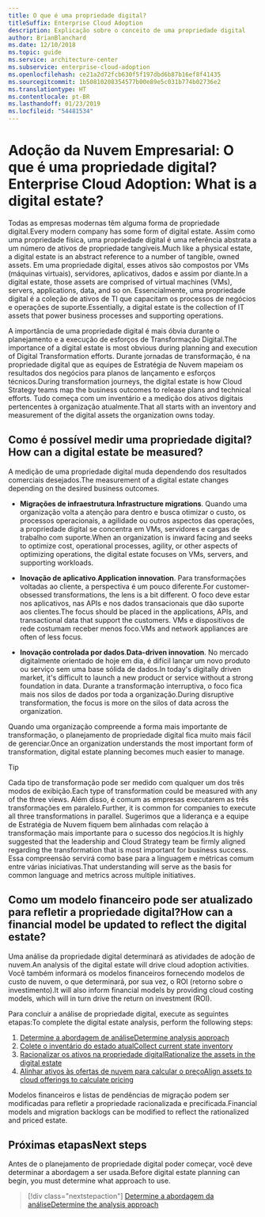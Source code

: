 ```yaml
---
title: O que é uma propriedade digital?
titleSuffix: Enterprise Cloud Adoption
description: Explicação sobre o conceito de uma propriedade digital
author: BrianBlanchard
ms.date: 12/10/2018
ms.topic: guide
ms.service: architecture-center
ms.subservice: enterprise-cloud-adoption
ms.openlocfilehash: ce21a2d72fcb630f5f197dbd6b87b16ef8f41435
ms.sourcegitcommit: 1b50810208354577b00e89e5c031b774b02736e2
ms.translationtype: HT
ms.contentlocale: pt-BR
ms.lasthandoff: 01/23/2019
ms.locfileid: "54481534"
---
```

# <a name="enterprise-cloud-adoption-what-is-a-digital-estate"></a><span data-ttu-id="9e6c8-103">Adoção da Nuvem Empresarial: O que é uma propriedade digital?</span><span class="sxs-lookup"><span data-stu-id="9e6c8-103">Enterprise Cloud Adoption: What is a digital estate?</span></span>

<span data-ttu-id="9e6c8-104">Todas as empresas modernas têm alguma forma de propriedade digital.</span><span class="sxs-lookup"><span data-stu-id="9e6c8-104">Every modern company has some form of digital estate.</span></span> <span data-ttu-id="9e6c8-105">Assim como uma propriedade física, uma propriedade digital é uma referência abstrata a um número de ativos de propriedade tangíveis.</span><span class="sxs-lookup"><span data-stu-id="9e6c8-105">Much like a physical estate, a digital estate is an abstract reference to a number of tangible, owned assets.</span></span> <span data-ttu-id="9e6c8-106">Em uma propriedade digital, esses ativos são compostos por VMs (máquinas virtuais), servidores, aplicativos, dados e assim por diante.</span><span class="sxs-lookup"><span data-stu-id="9e6c8-106">In a digital estate, those assets are comprised of virtual machines (VMs), servers, applications, data, and so on.</span></span> <span data-ttu-id="9e6c8-107">Essencialmente, uma propriedade digital é a coleção de ativos de TI que capacitam os processos de negócios e operações de suporte.</span><span class="sxs-lookup"><span data-stu-id="9e6c8-107">Essentially, a digital estate is the collection of IT assets that power business processes and supporting operations.</span></span>

<span data-ttu-id="9e6c8-108">A importância de uma propriedade digital é mais óbvia durante o planejamento e a execução de esforços de Transformação Digital.</span><span class="sxs-lookup"><span data-stu-id="9e6c8-108">The importance of a digital estate is most obvious during planning and execution of Digital Transformation efforts.</span></span> <span data-ttu-id="9e6c8-109">Durante jornadas de transformação, é na propriedade digital que as equipes de Estratégia de Nuvem mapeiam os resultados dos negócios para planos de lançamento e esforços técnicos.</span><span class="sxs-lookup"><span data-stu-id="9e6c8-109">During transformation journeys, the digital estate is how Cloud Strategy teams map the business outcomes to release plans and technical efforts.</span></span> <span data-ttu-id="9e6c8-110">Tudo começa com um inventário e a medição dos ativos digitais pertencentes à organização atualmente.</span><span class="sxs-lookup"><span data-stu-id="9e6c8-110">That all starts with an inventory and measurement of the digital assets the organization owns today.</span></span>

## <a name="how-can-a-digital-estate-be-measured"></a><span data-ttu-id="9e6c8-111">Como é possível medir uma propriedade digital?</span><span class="sxs-lookup"><span data-stu-id="9e6c8-111">How can a digital estate be measured?</span></span>

<span data-ttu-id="9e6c8-112">A medição de uma propriedade digital muda dependendo dos resultados comerciais desejados.</span><span class="sxs-lookup"><span data-stu-id="9e6c8-112">The measurement of a digital estate changes depending on the desired business outcomes.</span></span>

- <span data-ttu-id="9e6c8-113">**Migrações de infraestrutura**.</span><span class="sxs-lookup"><span data-stu-id="9e6c8-113">**Infrastructure migrations**.</span></span> <span data-ttu-id="9e6c8-114">Quando uma organização volta a atenção para dentro e busca otimizar o custo, os processos operacionais, a agilidade ou outros aspectos das operações, a propriedade digital se concentra em VMs, servidores e cargas de trabalho com suporte.</span><span class="sxs-lookup"><span data-stu-id="9e6c8-114">When an organization is inward facing and seeks to optimize cost, operational processes, agility, or other aspects of optimizing operations, the digital estate focuses on VMs, servers, and supporting workloads.</span></span>

- <span data-ttu-id="9e6c8-115">**Inovação de aplicativo**.</span><span class="sxs-lookup"><span data-stu-id="9e6c8-115">**Application innovation**.</span></span> <span data-ttu-id="9e6c8-116">Para transformações voltadas ao cliente, a perspectiva é um pouco diferente.</span><span class="sxs-lookup"><span data-stu-id="9e6c8-116">For customer-obsessed transformations, the lens is a bit different.</span></span> <span data-ttu-id="9e6c8-117">O foco deve estar nos aplicativos, nas APIs e nos dados transacionais que dão suporte aos clientes.</span><span class="sxs-lookup"><span data-stu-id="9e6c8-117">The focus should be placed in the applications, APIs, and transactional data that support the customers.</span></span> <span data-ttu-id="9e6c8-118">VMs e dispositivos de rede costumam receber menos foco.</span><span class="sxs-lookup"><span data-stu-id="9e6c8-118">VMs and network appliances are often of less focus.</span></span>

- <span data-ttu-id="9e6c8-119">**Inovação controlada por dados**.</span><span class="sxs-lookup"><span data-stu-id="9e6c8-119">**Data-driven innovation**.</span></span> <span data-ttu-id="9e6c8-120">No mercado digitalmente orientado de hoje em dia, é difícil lançar um novo produto ou serviço sem uma base sólida de dados.</span><span class="sxs-lookup"><span data-stu-id="9e6c8-120">In today's digitally driven market, it's difficult to launch a new product or service without a strong foundation in data.</span></span> <span data-ttu-id="9e6c8-121">Durante a transformação interruptiva, o foco fica mais nos silos de dados por toda a organização.</span><span class="sxs-lookup"><span data-stu-id="9e6c8-121">During disruptive transformation, the focus is more on the silos of data across the organization.</span></span>

<span data-ttu-id="9e6c8-122">Quando uma organização compreende a forma mais importante de transformação, o planejamento de propriedade digital fica muito mais fácil de gerenciar.</span><span class="sxs-lookup"><span data-stu-id="9e6c8-122">Once an organization understands the most important form of transformation, digital estate planning becomes much easier to manage.</span></span>

> [!TIP]
> <span data-ttu-id="9e6c8-123">Cada tipo de transformação pode ser medido com qualquer um dos três modos de exibição.</span><span class="sxs-lookup"><span data-stu-id="9e6c8-123">Each type of transformation could be measured with any of the three views.</span></span> <span data-ttu-id="9e6c8-124">Além disso, é comum as empresas executarem as três transformações em paralelo.</span><span class="sxs-lookup"><span data-stu-id="9e6c8-124">Further, it is common for companies to execute all three transformations in parallel.</span></span> <span data-ttu-id="9e6c8-125">Sugerimos que a liderança e a equipe de Estratégia de Nuvem fiquem bem alinhadas com relação à transformação mais importante para o sucesso dos negócios.</span><span class="sxs-lookup"><span data-stu-id="9e6c8-125">It is highly suggested that the leadership and Cloud Strategy team be firmly aligned regarding the transformation that is most important for business success.</span></span> <span data-ttu-id="9e6c8-126">Essa compreensão servirá como base para a linguagem e métricas comum entre várias iniciativas.</span><span class="sxs-lookup"><span data-stu-id="9e6c8-126">That understanding will serve as the basis for common language and metrics across multiple initiatives.</span></span>

## <a name="how-can-a-financial-model-be-updated-to-reflect-the-digital-estate"></a><span data-ttu-id="9e6c8-127">Como um modelo financeiro pode ser atualizado para refletir a propriedade digital?</span><span class="sxs-lookup"><span data-stu-id="9e6c8-127">How can a financial model be updated to reflect the digital estate?</span></span>

<span data-ttu-id="9e6c8-128">Uma análise da propriedade digital determinará as atividades de adoção de nuvem.</span><span class="sxs-lookup"><span data-stu-id="9e6c8-128">An analysis of the digital estate will drive cloud adoption activities.</span></span> <span data-ttu-id="9e6c8-129">Você também informará os modelos financeiros fornecendo modelos de custo de nuvem, o que determinará, por sua vez, o ROI (retorno sobre o investimento).</span><span class="sxs-lookup"><span data-stu-id="9e6c8-129">It will also inform financial models by providing cloud costing models, which will in turn drive the return on investment (ROI).</span></span>

<span data-ttu-id="9e6c8-130">Para concluir a análise de propriedade digital, execute as seguintes etapas:</span><span class="sxs-lookup"><span data-stu-id="9e6c8-130">To complete the digital estate analysis, perform the following steps:</span></span>

1. [<span data-ttu-id="9e6c8-131">Determine a abordagem de análise</span><span class="sxs-lookup"><span data-stu-id="9e6c8-131">Determine analysis approach</span></span>](approach.md)
1. [<span data-ttu-id="9e6c8-132">Colete o inventário do estado atual</span><span class="sxs-lookup"><span data-stu-id="9e6c8-132">Collect current state inventory</span></span>](inventory.md)
1. [<span data-ttu-id="9e6c8-133">Racionalizar os ativos na propriedade digital</span><span class="sxs-lookup"><span data-stu-id="9e6c8-133">Rationalize the assets in the digital estate</span></span>](rationalize.md)
1. [<span data-ttu-id="9e6c8-134">Alinhar ativos às ofertas de nuvem para calcular o preço</span><span class="sxs-lookup"><span data-stu-id="9e6c8-134">Align assets to cloud offerings to calculate pricing</span></span>](calculate.md)

<span data-ttu-id="9e6c8-135">Modelos financeiros e listas de pendências de migração podem ser modificadas para refletir a propriedade racionalizada e precificada.</span><span class="sxs-lookup"><span data-stu-id="9e6c8-135">Financial models and migration backlogs can be modified to reflect the rationalized and priced estate.</span></span>

## <a name="next-steps"></a><span data-ttu-id="9e6c8-136">Próximas etapas</span><span class="sxs-lookup"><span data-stu-id="9e6c8-136">Next steps</span></span>

<span data-ttu-id="9e6c8-137">Antes de o planejamento de propriedade digital poder começar, você deve determinar a abordagem a ser usada.</span><span class="sxs-lookup"><span data-stu-id="9e6c8-137">Before digital estate planning can begin, you must determine what approach to use.</span></span>

> [!div class="nextstepaction"]
> [<span data-ttu-id="9e6c8-138">Determine a abordagem da análise</span><span class="sxs-lookup"><span data-stu-id="9e6c8-138">Determine the analysis approach</span></span>](approach.md)